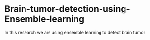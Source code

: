 # Brain-tumor-detection-using-Ensemble-learning
In this research we are using ensemble learning to detect brain tumor
